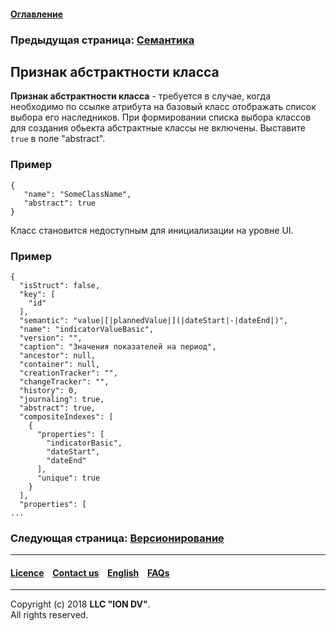 #### [Оглавление](/docs/ru/index.md)

### Предыдущая страница: [Семантика](/docs/ru/2_system_description/metadata_structure/meta_class/semantic.md)

## Признак абстрактности класса

**Признак абстрактности класса** - требуется в случае, когда необходимо по ссылке атрибута на базовый класс отображать список выбора его наследников. При формировании списка выбора классов для создания обьекта абстрактные классы не включены. Выставите `true` в поле "abstract".

### Пример

```
{
   "name": "SomeClassName",
   "abstract": true
}
```
Класс становится недоступным для инициализации на уровне UI.

### Пример
```
{
  "isStruct": false,
  "key": [
    "id"
  ],
  "semantic": "value|[|plannedValue|](|dateStart|-|dateEnd|)",
  "name": "indicatorValueBasic",
  "version": "",
  "caption": "Значения показателей на период",
  "ancestor": null,
  "container": null,
  "creationTracker": "",
  "changeTracker": "",
  "history": 0,
  "journaling": true,
  "abstract": true,
  "compositeIndexes": [
    {
      "properties": [
        "indicatorBasic",
        "dateStart",
        "dateEnd"
      ],
      "unique": true
    }
  ],
  "properties": [
...
```


### Следующая страница: [Версионирование](/docs/ru/2_system_description/metadata_structure/meta_class/metaversion.md)
--------------------------------------------------------------------------  


 #### [Licence](/LICENSE) &ensp;  [Contact us](https://iondv.com) &ensp;  [English](/docs/en/2_system_description/metadata_structure/meta_class/abstract.md)   &ensp; [FAQs](/faqs.md)  <div><img src="https://mc.iondv.com/watch/local/docs/framework" style="position:absolute; left:-9999px;" height=1 width=1 alt="iondv metrics"></div>         



--------------------------------------------------------------------------  

Copyright (c) 2018 **LLC "ION DV"**.  
All rights reserved. 